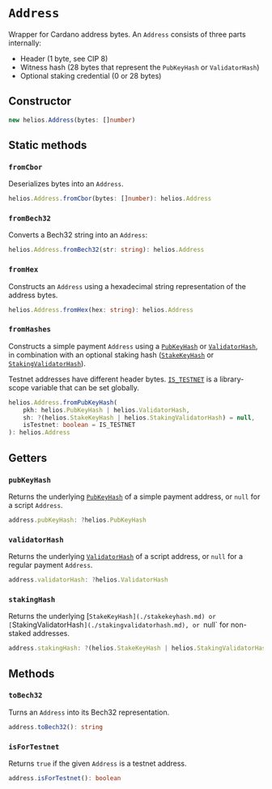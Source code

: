 # `Address`

Wrapper for Cardano address bytes. An `Address` consists of three parts internally:

  * Header (1 byte, see CIP 8)
  * Witness hash (28 bytes that represent the `PubKeyHash` or `ValidatorHash`)
  * Optional staking credential (0 or 28 bytes)

## Constructor

```ts
new helios.Address(bytes: []number)
```

## Static methods

### `fromCbor`

Deserializes bytes into an `Address`.

```ts
helios.Address.fromCbor(bytes: []number): helios.Address
```

### `fromBech32`

Converts a Bech32 string into an `Address`:

```ts
helios.Address.fromBech32(str: string): helios.Address
```

### `fromHex`

Constructs an `Address` using a hexadecimal string representation of the address bytes.

```ts
helios.Address.fromHex(hex: string): helios.Address
```

### `fromHashes`

Constructs a simple payment `Address` using a [`PubKeyHash`](./pubkeyhash.md) or [`ValidatorHash`](./validatorhash.md), in combination with an optional staking hash ([`StakeKeyHash`](./stakekeyhash.md) or [`StakingValidatorHash`](./stakingvalidatorhash.md)).

Testnet addresses have different header bytes. [`IS_TESTNET`]() is a library-scope variable that can be set globally.

```ts
helios.Address.fromPubKeyHash(
    pkh: helios.PubKeyHash | helios.ValidatorHash,
    sh: ?(helios.StakeKeyHash | helios.StakingValidatorHash) = null,
    isTestnet: boolean = IS_TESTNET
): helios.Address
```

## Getters

### `pubKeyHash`

Returns the underlying [`PubKeyHash`](./pubkeyhash.md) of a simple payment address, or `null` for a script `Address`.

```ts
address.pubKeyHash: ?helios.PubKeyHash
```

### `validatorHash`

Returns the underlying [`ValidatorHash`](./validatorhash.md) of a script address, or `null` for a regular payment `Address`.

```ts
address.validatorHash: ?helios.ValidatorHash
```

### `stakingHash`

Returns the underlying [`StakeKeyHash](./stakekeyhash.md) or [`StakingValidatorHash`](./stakingvalidatorhash.md), or `null` for non-staked addresses.

```ts
address.stakingHash: ?(helios.StakeKeyHash | helios.StakingValidatorHash)
```

## Methods

### `toBech32`

Turns an `Address` into its Bech32 representation.

```ts
address.toBech32(): string
```

### `isForTestnet`

Returns `true` if the given `Address` is a testnet address.

```ts
address.isForTestnet(): boolean
```

